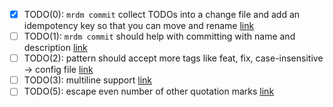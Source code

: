 - [x] TODO(0): `mrdm commit` collect TODOs into a change file and add an idempotency key so that you can move and rename [link](src/main.rs#L28)
- [ ] TODO(1): `mrdm commit` should help with committing with name and description [link](src/main.rs#L28)
- [ ] TODO(2): pattern should accept more tags like feat, fix, case-insensitive -> config file [link](src/main.rs#L42)
- [ ] TODO(3): multiline support [link](src/main.rs#L144)
- [ ] TODO(5): escape even number of other quotation marks [link](src/main.rs#L229)
